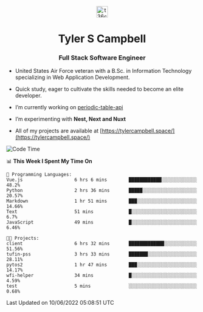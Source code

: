 <p align="center">
<a href="https://www.linkedin.com/in/t36campbell" target="blank"><img align="center" src="https://ik.imagekit.io/t36campbell/Portfolio/linkedin.png.original_m8bbGgPh6.png" alt="t36campbell" height="30" width="30" /></a>
</p>
<h1 align="center">Tyler S Campbell</h1>
<h3 align="center">Full Stack Software Engineer</h3>

* United States Air Force veteran with a B.Sc. in Information Technology specializing in Web Application Development. 

* Quick study, eager to cultivate the skills needed to become an elite developer.

* I’m currently working on [periodic-table-api](https://github.com/t36campbell/periodic-table-api)

* I’m experimenting with **Nest, Next and Nuxt**

* All of my projects are available at [https://tylercampbell.space/](https://tylercampbell.space/)

<!--START_SECTION:waka-->
![Code Time](http://img.shields.io/badge/Code%20Time-1%2C654%20hrs%209%20mins-blue)

📊 **This Week I Spent My Time On** 

```text
💬 Programming Languages: 
Vue.js                   6 hrs 6 mins        ████████████░░░░░░░░░░░░░   48.2% 
Python                   2 hrs 36 mins       █████░░░░░░░░░░░░░░░░░░░░   20.57% 
Markdown                 1 hr 51 mins        ███░░░░░░░░░░░░░░░░░░░░░░   14.66% 
Text                     51 mins             █░░░░░░░░░░░░░░░░░░░░░░░░   6.7% 
JavaScript               49 mins             █░░░░░░░░░░░░░░░░░░░░░░░░   6.46%

🐱‍💻 Projects: 
client                   6 hrs 32 mins       █████████████░░░░░░░░░░░░   51.56% 
tufin-pss                3 hrs 33 mins       ███████░░░░░░░░░░░░░░░░░░   28.11% 
pytos2                   1 hr 47 mins        ███░░░░░░░░░░░░░░░░░░░░░░   14.17% 
wfi-helper               34 mins             █░░░░░░░░░░░░░░░░░░░░░░░░   4.59% 
test                     5 mins              ░░░░░░░░░░░░░░░░░░░░░░░░░   0.68%

```


 Last Updated on 10/06/2022 05:08:51 UTC
<!--END_SECTION:waka-->
